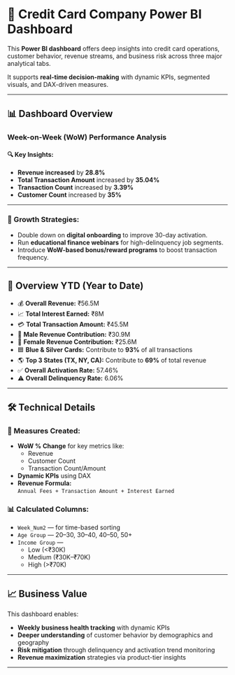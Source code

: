# 🧾 Credit Card Company Power BI Dashboard

This **Power BI dashboard** offers deep insights into credit card operations, customer behavior, revenue streams, and business risk across three major analytical tabs.  

It supports **real-time decision-making** with dynamic KPIs, segmented visuals, and DAX-driven measures.

---

## 📊 Dashboard Overview

### Week-on-Week (WoW) Performance Analysis

#### 🔍 Key Insights:
- **Revenue increased** by **28.8%**
- **Total Transaction Amount** increased by **35.04%**
- **Transaction Count** increased by **3.39%**
- **Customer Count** increased by **35%**

---

### 🚀 Growth Strategies:
- Double down on **digital onboarding** to improve 30-day activation.
- Run **educational finance webinars** for high-delinquency job segments.
- Introduce **WoW-based bonus/reward programs** to boost transaction frequency.

---

## 📅 Overview YTD (Year to Date)

- 💰 **Overall Revenue:** ₹56.5M  
- 📈 **Total Interest Earned:** ₹8M  
- 💳 **Total Transaction Amount:** ₹45.5M  
- 👨 **Male Revenue Contribution:** ₹30.9M  
- 👩 **Female Revenue Contribution:** ₹25.6M  
- 🟦 **Blue & Silver Cards:** Contribute to **93%** of all transactions  
- 🌎 **Top 3 States (TX, NY, CA):** Contribute to **69%** of total revenue  
- ✅ **Overall Activation Rate:** 57.46%  
- ⚠️ **Overall Delinquency Rate:** 6.06%

---

## 🛠️ Technical Details

### 📐 Measures Created:
- **WoW % Change** for key metrics like:
  - Revenue
  - Customer Count
  - Transaction Count/Amount
- **Dynamic KPIs** using DAX
- **Revenue Formula:**  
  `Annual Fees + Transaction Amount + Interest Earned`

### 📊 Calculated Columns:
- `Week_Num2` — for time-based sorting  
- `Age Group` — 20–30, 30–40, 40–50, 50+  
- `Income Group` —  
  - Low (<₹30K)  
  - Medium (₹30K–₹70K)  
  - High (>₹70K)

---

## 📈 Business Value

This dashboard enables:
- **Weekly business health tracking** with dynamic KPIs
- **Deeper understanding** of customer behavior by demographics and geography
- **Risk mitigation** through delinquency and activation trend monitoring
- **Revenue maximization** strategies via product-tier insights

---

